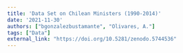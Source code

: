 ```yaml
---
title: 'Data Set on Chilean Ministers (1990-2014)'
date: '2021-11-30'
authors: ["bgonzalezbustamante", "Olivares, A."]
tags: ["Data"]
external_link: "https://doi.org/10.5281/zenodo.5744536"
---
```

